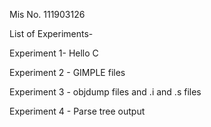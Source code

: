 Mis No. 111903126

List of Experiments-

Experiment 1- Hello C

Experiment 2 - GIMPLE files

Experiment 3 - objdump files and .i and .s files

Experiment 4 - Parse tree output

